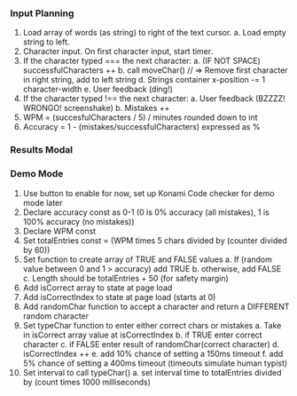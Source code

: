 ### Input Planning

1. Load array of words (as string) to right of the text cursor.
   a. Load empty string to left.
2. Character input. On first character input, start timer.
3. If the character typed === the next character:
   a. (IF NOT SPACE) successfulCharacters ++
   b. call moveChar() // => Remove first character in right string, add to left string
   d. Strings container x-position -= 1 character-width
   e. User feedback (ding!)
4. If the character typed !== the next character:
   a. User feedback (BZZZZ! WRONGO! screenshake)
   b. Mistakes ++
5. WPM = (succesfulCharacters / 5) / minutes rounded down to int
6. Accuracy = 1 - (mistakes/successfulCharacters) expressed as %

### Results Modal

### Demo Mode

1. Use button to enable for now, set up Konami Code checker for demo mode later
2. Declare accuracy const as 0-1 (0 is 0% accuracy (all mistakes), 1 is 100% accuracy (no mistakes))
3. Declare WPM const
4. Set totalEntries const = (WPM times 5 chars divided by (counter divided by 60))
5. Set function to create array of TRUE and FALSE values
   a. If (random value between 0 and 1 > accuracy) add TRUE
   b. otherwise, add FALSE
   c. Length should be totalEntries + 50 (for safety margin)
6. Add isCorrect array to state at page load
7. Add isCorrectIndex to state at page load (starts at 0)
8. Add randomChar function to accept a character and return a DIFFERENT random character
9. Set typeChar function to enter either correct chars or mistakes
   a. Take in isCorrect array value at isCorrectIndex
   b. if TRUE enter correct character
   c. if FALSE enter result of randomChar(correct character)
   d. isCorrectIndex ++
   e. add 10% chance of setting a 150ms timeout
   f. add 5% chance of setting a 400ms timeout (timeouts simulate human typist)
10. Set interval to call typeChar()
    a. set interval time to totalEntries divided by (count times 1000 milliseconds)
